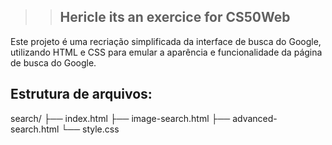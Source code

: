 >>**Hericle its an exercice for CS50Web**
>>---

Este projeto é uma recriação simplificada da interface de busca do Google, utilizando HTML e CSS para emular a aparência e funcionalidade da página de busca do Google.

Estrutura de arquivos:
---

search/
├── index.html
├── image-search.html
├── advanced-search.html
└── style.css


